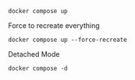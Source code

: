 ```shell
docker compose up
```

Force to recreate everything
```shell
docker compose up --force-recreate
```

Detached Mode
```shell
docker compose -d
```
